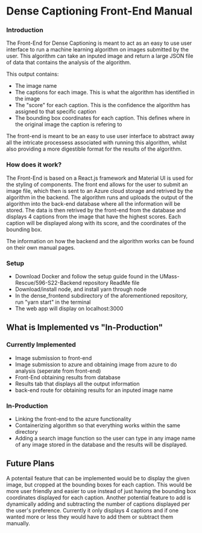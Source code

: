 # Dense Captioning Front-End Manual

### Introduction

The Front-End for Dense Captioning is meant to act as an easy to use user interface to run a machine learning algorithm on images submitted by the user. This algorithm can take an inputed image and return a large JSON file of data that contains the analysis of the algorithm. 

This output contains:

- The image name
- The captions for each image. This is what the algorithm has identified in the image
- The "score" for each caption. This is the confidence the algorithm has assigned to that specific caption
- The bounding box coordinates for each caption. This defines where in the original image the caption is refering to

The front-end is meant to be an easy to use user interface to abstract away all the intricate processess associated with running this algorithm, whilst also providing a more digestible format for the results of the algorithm.

### How does it work?

The Front-End is based on a React.js framework and Material UI is used for the styling of components. The front end allows for the user to submit an image file, which then is sent to an Azure cloud storage and retrived by the algorithm in the backend. The algorithm runs and uploads the output of the algorithm into the back-end database where all the information will be stored. The data is then retrived by the front-end from the database and displays 4 captions from the image that have the highest scores. Each caption will be displayed along with its score, and the coordinates of the bounding box. 

The information on how the backend and the algorithm works can be found on their own manual pages.

### Setup

- Download Docker and follow the setup guide found in the UMass-Rescue/596-S22-Backend repository ReadMe file
- Download/install node, and install yarn through node
- In the dense_frontend subdirectory of the aforementioned repository, run "yarn start" in the terminal
- The web app will display on localhost:3000

## What is Implemented vs "In-Production"

### Currently Implemented

- Image submission to front-end
- Image submission to azure and obtaining image from azure to do analysis (seperate from front-end)
- Front-End obtaining results from database
- Results tab that displays all the output information
- back-end route for obtaining results for an inputed image name

### In-Production

- Linking the front-end to the azure functionality
- Containerizing algorithm so that everything works within the same directory
- Adding a search image function so the user can type in any image name of any image stored in the database
    and the results will be displayed.

## Future Plans

A potentail feature that can be implemented would be to display the given image, but cropped at the bounding boxes for each caption. This would be more user friendly and easier to use instead of just having the bounding box coordinates displayed for each caption. Another potential feature to add is dynamically adding and subtracting the number of captions displayed per the user's preference. Currently it only displays 4 captions and if one wanted more or less they would have to add them or subtract them manually.
